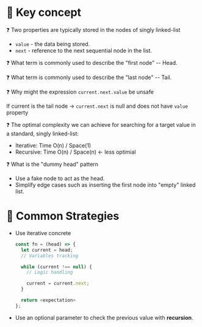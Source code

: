 # 🧩 Key concept

❓ Two properties are typically stored in the nodes of singly linked-list

- `value` - the data being stored.
- `next` - reference to the next sequential node in the list.

❓ What term is commonly used to describe the "first node" -- Head.

❓ What term is commonly used to describe the "last node" -- Tail.

❓ Why might the expression `current.next.value` be unsafe

If current is the tail node → `current.next` is null and does not have `value` property

❓ The optimal complexity we can achieve for searching for a target value in a standard, singly linked-list:

- Iterative: Time O(n) / Space(1)
- Recursive: Time O(n) / Space(n) <- less optimial

❓ What is the "dummy head" pattern

- Use a fake node to act as the head.
- Simplify edge cases such as inserting the first node into "empty" linked list.

# 🎯 Common Strategies

- Use iterative concrete

  ```javascript
  const fn = (head) => {
    let current = head;
    // Variables tracking

    while (current !== null) {
      // Logic handling

      current = current.next;
    }

    return <expectation>
  };
  ```

- Use an optional parameter to check the previous value with **recursion**.
